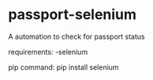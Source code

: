 # passport-selenium
A automation to check for passport status

requirements:
  -selenium
  
 pip command:
  pip install selenium
